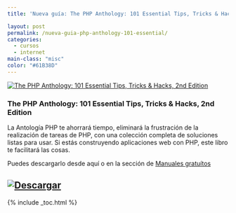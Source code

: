 ```yaml
---
title: 'Nueva guía: The PHP Anthology: 101 Essential Tips, Tricks & Hacks, 2nd Edition'

layout: post
permalink: /nueva-guia-php-anthology-101-essential/
categories:
  - cursos
  - internet
main-class: "misc"
color: "#61B38D"
---
```

[![The PHP Anthology: 101 Essential Tips, Tricks & Hacks, 2nd Edition][1]][2]

### The PHP Anthology: 101 Essential Tips, Tricks & Hacks, 2nd Edition

La Antología PHP te ahorrará tiempo, eliminará la frustración de la realización de tareas de PHP, con una colección completa de soluciones listas para usar. Si estás construyendo aplicaciones web con PHP, este libro te facilitará las cosas.

Puedes descargarlo desde aquí o en la sección de [Manuales gratuítos][3]

## [![Descargar][4]][2]



 [1]: http://img.tradepub.com/free/w_sitb02/assets/img/w_sitb02c.gif "The PHP Anthology: 101 Essential Tips, Tricks & Hacks, 2nd Edition"
 [2]: http://elbauldelprogramador.tradepub.com/c/pubRD.mpl?sr=oc&_t=oc:&pc=w_sitb02/prgm.cgi
 [3]: http://bashyc.blogspot.com/p/guias-gratuitas.html
 [4]: http://lh5.googleusercontent.com/-3xNROQvUyLw/Tez0xVWLW1I/AAAAAAAAAkc/3Gx7eUaLwxU/s288/descargar.png

{% include _toc.html %}

